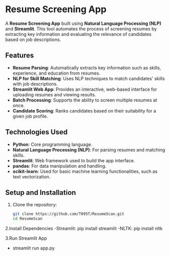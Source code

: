 # Resume Screening App

A **Resume Screening App** built using **Natural Language Processing (NLP)** and **Streamlit**. This tool automates the process of screening resumes by extracting key information and evaluating the relevance of candidates based on job descriptions.

## Features

- **Resume Parsing**: Automatically extracts key information such as skills, experience, and education from resumes.
- **NLP for Skill Matching**: Uses NLP techniques to match candidates' skills with job descriptions.
- **Streamlit Web App**: Provides an interactive, web-based interface for uploading resumes and viewing results.
- **Batch Processing**: Supports the ability to screen multiple resumes at once.
- **Candidate Scoring**: Ranks candidates based on their suitability for a given job profile.

## Technologies Used

- **Python**: Core programming language.
- **Natural Language Processing (NLP)**: For parsing resumes and matching skills.
- **Streamlit**: Web framework used to build the app interface.
- **pandas**: For data manipulation and handling.
- **scikit-learn**: Used for basic machine learning functionalities, such as text vectorization.

## Setup and Installation

1. Clone the repository:
   ```bash
   git clone https://github.com/T095T/ResumeScan.git
   cd ResumeScan

2.Install Dependencies
-Streamlit: pip install streamlit
-NLTK: pip install nltk

3.Run Streamlit App
- streamlit run app.py
